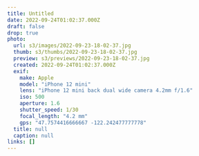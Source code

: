 ```yaml
---
title: Untitled
date: 2022-09-24T01:02:37.000Z
draft: false
drop: true
photo:
  url: s3/images/2022-09-23-18-02-37.jpg
  thumb: s3/thumbs/2022-09-23-18-02-37.jpg
  preview: s3/previews/2022-09-23-18-02-37.jpg
  created: 2022-09-24T01:02:37.000Z
  exif:
    make: Apple
    model: "iPhone 12 mini"
    lens: "iPhone 12 mini back dual wide camera 4.2mm f/1.6"
    iso: 500
    aperture: 1.6
    shutter_speed: 1/30
    focal_length: "4.2 mm"
    gps: "47.7574416666667 -122.242477777778"
  title: null
  caption: null
links: []
---
```


